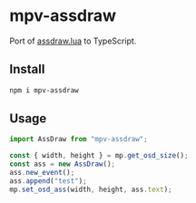 # mpv-assdraw

Port of [assdraw.lua](https://github.com/mpv-player/mpv/blob/master/player/lua/assdraw.lua) to TypeScript.

## Install

```bash
npm i mpv-assdraw
```

## Usage

```javascript
import AssDraw from "mpv-assdraw";

const { width, height } = mp.get_osd_size();
const ass = new AssDraw();
ass.new_event();
ass.append("test");
mp.set_osd_ass(width, height, ass.text);
```
